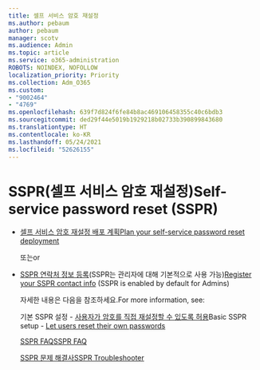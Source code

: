 ```yaml
---
title: 셀프 서비스 암호 재설정
ms.author: pebaum
author: pebaum
manager: scotv
ms.audience: Admin
ms.topic: article
ms.service: o365-administration
ROBOTS: NOINDEX, NOFOLLOW
localization_priority: Priority
ms.collection: Adm_O365
ms.custom:
- "9002464"
- "4769"
ms.openlocfilehash: 639f7d824f6fe84b8ac469106458355c40c6bdb3
ms.sourcegitcommit: ded29f44e5019b1929218b02733b390899843680
ms.translationtype: HT
ms.contentlocale: ko-KR
ms.lasthandoff: 05/24/2021
ms.locfileid: "52626155"
---
```

# <a name="self-service-password-reset-sspr"></a><span data-ttu-id="1c63f-102">SSPR(셀프 서비스 암호 재설정)</span><span class="sxs-lookup"><span data-stu-id="1c63f-102">Self-service password reset (SSPR)</span></span>

- [<span data-ttu-id="1c63f-103">셀프 서비스 암호 재설정 배포 계획</span><span class="sxs-lookup"><span data-stu-id="1c63f-103">Plan your self-service password reset deployment</span></span>](https://go.microsoft.com/fwlink/?linkid=2142944)  

    <span data-ttu-id="1c63f-104">또는</span><span class="sxs-lookup"><span data-stu-id="1c63f-104">or</span></span>
- <span data-ttu-id="1c63f-105">[SSPR 연락처 정보 등록](https://mysignins.microsoft.com/security-info)(SSPR는 관리자에 대해 기본적으로 사용 가능)</span><span class="sxs-lookup"><span data-stu-id="1c63f-105">[Register your SSPR contact info](https://mysignins.microsoft.com/security-info) (SSPR is enabled by default for Admins)</span></span>

    <span data-ttu-id="1c63f-106">자세한 내용은 다음을 참조하세요.</span><span class="sxs-lookup"><span data-stu-id="1c63f-106">For more information, see:</span></span>

    <span data-ttu-id="1c63f-107">기본 SSPR 설정 - [사용자가 암호를 직접 재설정할 수 있도록 허용](/microsoft-365/admin/add-users/let-users-reset-passwords)</span><span class="sxs-lookup"><span data-stu-id="1c63f-107">Basic SSPR setup - [Let users reset their own passwords](/microsoft-365/admin/add-users/let-users-reset-passwords)</span></span>

    [<span data-ttu-id="1c63f-108">SSPR FAQ</span><span class="sxs-lookup"><span data-stu-id="1c63f-108">SSPR FAQ</span></span>](/azure/active-directory/authentication/active-directory-passwords-faq)

    [<span data-ttu-id="1c63f-109">SSPR 문제 해결사</span><span class="sxs-lookup"><span data-stu-id="1c63f-109">SSPR Troubleshooter</span></span>](/azure/active-directory/authentication/active-directory-passwords-troubleshoot)
